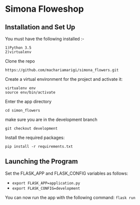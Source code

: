 # Simona Floweshop

## Installation and Set Up

You must have the following installed :-

    1)Python 3.5
    2)virtualenv

Clone the repo
```
https://github.com/machariamarigi/simona_flowers.git
```

Create a virtual environment for the project and activate it:
```
virtualenv env
source env/bin/activate
```

Enter the app directory
```
cd simon_flowers
```

make sure you are in the development branch
```
git checkout development
```

Install the required packages:
```
pip install -r requirements.txt
```

## Launching the Program
Set the FLASK_APP and FLASK_CONFIG variables as follows:

* `export FLASK_APP=application.py`
* `export FLASK_CONFIG=development`

You can now run the app with the following command: `flask run`

